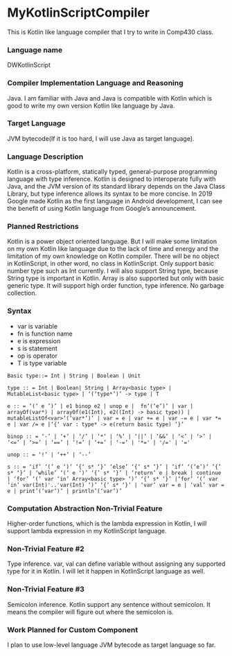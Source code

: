 # MyKotlinScriptCompiler
This is Kotlin like language compiler that I try to write in Comp430 class.

### Language name
DWKotlinScript

### Compiler Implementation Language and Reasoning
Java. I am familiar with Java and Java is compatible with Kotlin which is good to write my own version Kotlin like language by Java.

### Target Language
JVM bytecode(If it is too hard, I will use Java as target language).

### Language Description
Kotlin is a cross-platform, statically typed, general-purpose programming language with type inference. Kotlin is designed to interoperate fully with Java, and the JVM version of its standard library depends on the Java Class Library, but type inference allows its syntax to be more concise. In 2019 Google made Kotlin as the first language in Android development, I can see the benefit of using Kotlin language from Google’s announcement.

### Planned Restrictions
Kotlin is a power object oriented language. But I will make some limitation on my own Kotlin like language due to the lack of time and energy and the limitation of my own knowledge on Kotlin compiler. There will be no object in KotlinScript, in other word, no class in KotlinScript. Only support basic number type such as Int currently. I will also support String type, because String type is important in Kotlin. Array is also supported but only with basic generic type. It will support high order function, type inference. No garbage collection.

### Syntax
* var is variable
* fn is function name
* e is expression
* s is statement
* op is operator
* T is type variable
```
Basic type::= Int | String | Boolean | Unit

type :: = Int | Boolean| String | Array<basic type> | MutableList<basic type> | ‘(‘type*’)’ -> type | T

e :: = ‘(‘ e ’)’ | e1 binop e2 | unop e |  fn’(‘e’)’ | var | arrayOf(var*) | arrayOf(e1(Int), e2((Int) -> basic type)) | mutableListOf<var>’(‘var*’)’ | var = e | var += e | var -= e | var *= e | var /= e |‘{‘ var : type* -> e(return basic type) ‘}’

binop :: = ‘-’ | ‘+’ | ‘/’ | ‘*’ | ‘%’ | ‘||’ | ‘&&’ | ‘<’ | ‘>’ | ‘<=’ | ‘>=’ | ‘==’ | ‘!=’ | ‘+=’ | ‘-=’ | '*=' | '/=' | '='

unop :: = ‘!’ | ‘++’ | ‘--’

s :: = ‘if’ ‘(’ e ‘)’ ‘{‘ s* ‘}’ ‘else’ ‘{‘ s* ‘}’ | ‘if’ ‘(’e’)’ ’{’ s* ‘}’ | ‘while’ ‘(’ e ‘)’ ‘{’ s* ‘}’ | ‘return’ e | break | continue | ‘for’ ‘(’ var ‘in’ Array<basic type> ‘)’ ‘{’ s* ‘}’ |‘for’ ‘(’ var ‘in’ var(Int)'..'var(Int) ‘)’ ‘{’ s* ‘}’ | ‘var’ var = e | ‘val’ var = e | print’(‘var’)’ | println’(‘var’)’
```
### Computation Abstraction Non-Trivial Feature
Higher-order functions, which is the lambda expression in Kotlin, I will support lambda expression in my KotlinScript language.

### Non-Trivial Feature #2
Type inference. var, val can define variable without assigning any supported type for it in Kotlin. I will let it happen in KotlinScript language as well.

### Non-Trivial Feature #3
Semicolon inference. Kotlin support any sentence without semicolon. It means the compiler will figure out where the semicolon is.

### Work Planned for Custom Component
I plan to use low-level language JVM bytecode as target language so far.